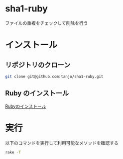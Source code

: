 sha1-ruby
=========

ファイルの重複をチェックして削除を行う


# インストール

## リポジトリのクローン

```bash
git clone git@github.com:tanjo/sha1-ruby.git
```

## Ruby のインストール

<a href="https://www.ruby-lang.org/ja/installation/">Rubyのインストール</a>


# 実行

以下のコマンドを実行して利用可能なメソッドを確認する

```bash
rake -T
```

